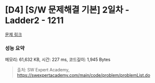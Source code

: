 # [D4] [S/W 문제해결 기본] 2일차 - Ladder2 - 1211 

[문제 링크](https://swexpertacademy.com/main/code/problem/problemDetail.do?contestProbId=AV14BgD6AEECFAYh) 

### 성능 요약

메모리: 61,632 KB, 시간: 227 ms, 코드길이: 1,945 Bytes



> 출처: SW Expert Academy, https://swexpertacademy.com/main/code/problem/problemList.do